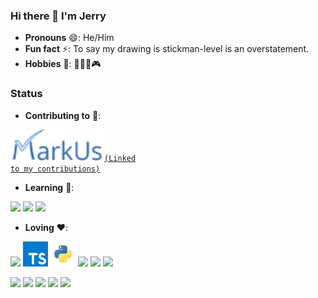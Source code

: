 ### Hi there 👋 I'm Jerry 
<!-- <code><img height="80" src="https://user-images.githubusercontent.com/67441706/153996107-36686c41-99b6-40e4-9898-495c4f2f0e4b.png"></code> -->

- **Pronouns** 😄: He/Him
- **Fun fact** ⚡: To say my drawing is stickman-level is an overstatement. 
- **Hobbies** :memo:: 🥁🎷🎹🎮
### Status
- **Contributing to** :construction_worker::

<code><a href="https://github.com/MarkUsProject/Markus/pulls?q=is%3Apr+author%3ATheTallJerry"><img height="50" src="https://github.com/MarkUsProject/Markus/blob/master/app/assets/images/markus_logo_small.png">(Linked to my contributions)</a></code>

- **Learning** :microscope::

<code><img height="40" src="https://user-images.githubusercontent.com/67441706/153996486-40e965ac-6327-45a6-9dbd-09da839493c3.png"></code>
<code><img height="40" src="https://raw.githubusercontent.com/dereknguyen269/dereknguyen269/master/images/rails.png"></code>
<code><img height="40" src="https://raw.githubusercontent.com/dereknguyen269/dereknguyen269/master/images/aws.png"></code>

- **Loving** ❤️:

<code><img height="40" src="https://raw.githubusercontent.com/dereknguyen269/dereknguyen269/master/images/js.png"></code>
<code><img height="40" src="https://raw.githubusercontent.com/github/explore/80688e429a7d4ef2fca1e82350fe8e3517d3494d/topics/typescript/typescript.png"></code>
<code><img height="40" src="https://raw.githubusercontent.com/github/explore/80688e429a7d4ef2fca1e82350fe8e3517d3494d/topics/python/python.png"></code>
<code><img height="40" src="https://raw.githubusercontent.com/dereknguyen269/dereknguyen269/master/images/reactjs.png"></code>
<code><img height="40" src="https://user-images.githubusercontent.com/67441706/153997747-45d3b790-9cf1-48b9-ad90-5449c3fc3aa3.png"></code>
<code><img height="40" src="https://user-images.githubusercontent.com/67441706/153996274-de821177-8715-4275-a9dc-962729ff091c.png"></code>

<code><img height="40" src="https://raw.githubusercontent.com/dereknguyen269/dereknguyen269/master/images/postgresql.png"></code>
<code><img height="40" src="https://raw.githubusercontent.com/dereknguyen269/dereknguyen269/master/images/mysql.svg"></code>
<code><img height="40" src="https://raw.githubusercontent.com/dereknguyen269/dereknguyen269/master/images/docker.png"></code>
<code><img height="40" src="https://user-images.githubusercontent.com/67441706/153996809-9381c16b-91c6-48b1-a8e7-596f8b122ab7.png"></code>
<code><img height="40" src="https://user-images.githubusercontent.com/67441706/153997457-435fe832-ba00-410a-b925-f7b4f5e0bc97.png"></code>

<!-- - **Stats** :chart_with_upwards_trend:: -->

<!-- ![](https://github.com/TheTallJerry/github-stats/blob/master/generated/overview.svg) -->
<!-- ![](https://github.com/TheTallJerry/github-stats/blob/master/generated/languages.svg) -->



